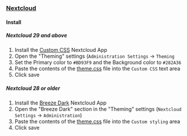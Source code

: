 ### [Nextcloud](https://nextcloud.com/)

#### Install
##### Nextcloud 29 and above
1. Install the [Custom CSS](https://apps.nextcloud.com/apps/theming_customcss) Nextcloud App
2. Open the "Theming" settings (`Administration Settings` -> `Theming`
3. Set the Primary color to `#BD93F9` and the Background color to `#282A36`
4. Paste the contents of the [theme.css](https://raw.githubusercontent.com/dracula/nextcloud/main/theme.css) file into the `Custom CSS` text area
5. Click save

##### Nextcloud 28 or older
<!-- Required for custom CSS -->
1. Install the [Breeze Dark](https://apps.nextcloud.com/apps/breezedark) Nextcloud App
2. Open the "Breeze Dark" section in the "Theming" settings (`Nextcloud Settings` -> `Administration`)
3. Paste the contents of the [theme.css](https://raw.githubusercontent.com/dracula/nextcloud/main/theme.css) file into the `Custom styling` area
4. Click save
